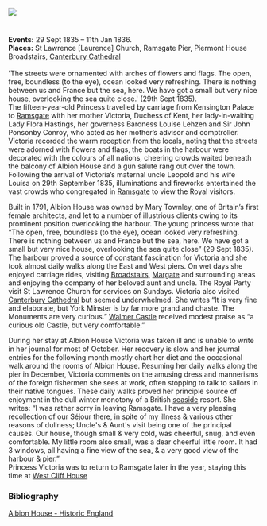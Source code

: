 <a href="https://juncture-digital.org"><img src="https://juncture-digital.org/images/ve-button.png"/></a>
<param author="Dr Alyson Hunt" banner="/images/banners/19c.jpg" layout="vtl" title="Princess Victoria and Ramsgate" ve-config=""/>

<param aliases="Ramsgate" eid="Q736439" ve-entity=""/>

#

**Events:** 29 Sept 1835 – 11th Jan 1836.   
**Places:** St Lawrence [Laurence] Church, Ramsgate Pier, Piermont House Broadstairs, [Canterbury Cathedral](/19c/19c-canterbury)    
<br/>
'The streets were ornamented with arches of flowers and flags. The open, free, boundless (to the eye), ocean looked very refreshing. There is nothing between us and France but the sea, here. We have got a small but very nice house, overlooking the sea quite close.' (29th Sept 1835).
<br/>
The fifteen-year-old Princess travelled by carriage from Kensington Palace to [Ramsgate](/dickens/19c-ramsgate) with her mother Victoria, Duchess of Kent, her lady-in-waiting Lady Flora Hastings, her governess Baroness Louise Lehzen and Sir John Ponsonby Conroy, who acted as her mother’s advisor and comptroller. Victoria recorded the warm reception from the locals, noting that the streets were adorned with flowers and flags, the boats in the harbour were decorated with the colours of all nations, cheering crowds waited beneath the balcony of Albion House and a gun salute rang out over the town. Following the arrival of Victoria’s maternal uncle Leopold and his wife Louisa on 29th September 1835, illuminations and fireworks entertained the vast crowds who congregated in [Ramsgate](/dickens/19c-ramsgate) to view the Royal visitors.
<param ve-image-v2 manifest="https://iiif.juncture-digital.org/wc:View_of_Ramsgate_Town_and_Harbour_by_James_Ward_1799.jpg/manifest.json">

Built in 1791, Albion House was owned by Mary Townley, one of Britain’s first female architects, and let to a number of illustrious clients owing to its prominent position overlooking the harbour. The young princess wrote that “The open, free, boundless (to the eye), ocean looked very refreshing. There is nothing between us and France but the sea, here. We have got a small but very nice house, overlooking the sea quite close” (29 Sept 1835). The harbour proved a source of constant fascination for Victoria and she took almost daily walks along the East and West piers. On wet days she enjoyed carriage rides, visiting [Broadstairs](/dickens/broadstairs-19th-century), [Margate](/dickens/19c-margate) and surrounding areas and enjoying the company of her beloved aunt and uncle. The Royal Party visit St Lawrence Church for services on Sundays. Victoria also visited [Canterbury Cathedral](/19c/19c-canterbury) but seemed underwhelmed. She writes “It is very fine and elaborate, but York Minster is by far more grand and chaste. The Monuments are very curious.” [Walmer Castle](/19c/19c-victoria-walmer-castle) received modest praise as “a curious old Castle, but very comfortable.”
<param ve-image-v2 manifest="https://iiif.juncture-digital.org/wc:Albion_House%2C_Ramsgate%2C_Kent-geograph-4572188.jpg/manifest.json">

During her stay at Albion House Victoria was taken ill and is unable to write in her journal for most of October. Her recovery is slow and her journal entries for the following month mostly chart her diet and the occasional walk around the rooms of Albion House. Resuming her daily walks along the pier in December, Victoria comments on the amusing dress and mannerisms of the foreign fishermen she sees at work, often stopping to talk to sailors in their native tongues. These daily walks proved her principle source of enjoyment in the dull winter monotony of a British [seaside](/19/19c-seaside) resort. She writes: “I was rather sorry in leaving Ramsgate. I have a very pleasing recollection of our Séjour there, in spite of my illness &amp; various other reasons of dullness; Uncle's &amp; Aunt's visit being one of the principal causes. Our house, though small &amp; very cold, was cheerful, snug, and even comfortable. My little room also small, was a dear cheerful little room. It had 3 windows, all having a fine view of the sea, &amp; a very good view of the harbour &amp; pier.”
<br/>
Princess Victoria was to return to Ramsgate later in the year, staying this time at [West Cliff House](/19/19c-victoria-west-cliff)
<param ve-image-v2 manifest="https://iiif.juncture-digital.org/wc:Ramsgate_pier_from_the_bathing_sands_1809.jpg/manifest.json">

### Bibliography
[Albion House - Historic England](https://historicengland.org.uk/listing/the-list/list-entry/1085418)
